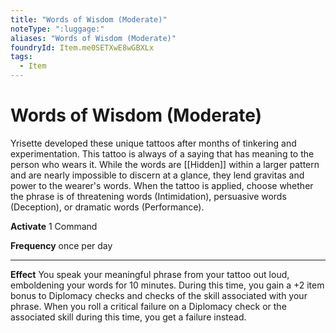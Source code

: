 ```yaml
---
title: "Words of Wisdom (Moderate)"
noteType: ":luggage:"
aliases: "Words of Wisdom (Moderate)"
foundryId: Item.me0SETXwE8wGBXLx
tags:
  - Item
---
```


# Words of Wisdom (Moderate)

Yrisette developed these unique tattoos after months of tinkering and experimentation. This tattoo is always of a saying that has meaning to the person who wears it. While the words are [[Hidden]] within a larger pattern and are nearly impossible to discern at a glance, they lend gravitas and power to the wearer's words. When the tattoo is applied, choose whether the phrase is of threatening words (Intimidation), persuasive words (Deception), or dramatic words (Performance).

**Activate** 1 Command

**Frequency** once per day

* * *

**Effect** You speak your meaningful phrase from your tattoo out loud, emboldening your words for 10 minutes. During this time, you gain a +2 item bonus to Diplomacy checks and checks of the skill associated with your phrase. When you roll a critical failure on a Diplomacy check or the associated skill during this time, you get a failure instead.
